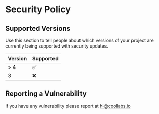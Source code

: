 # Security Policy

## Supported Versions

Use this section to tell people about which versions of your project are
currently being supported with security updates.

| Version | Supported          |
| ------- | ------------------ |
| > 4   | :white_check_mark: |
| 3   | :x:                |


## Reporting a Vulnerability

If you have any vulnerability please report at hi@coollabs.io
